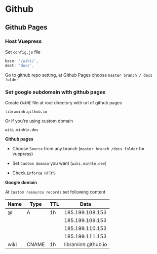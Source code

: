 # Github

## Github Pages

### Host Vuepress

Set `config.js` file

``` js
base: '/wiki/',
dest: 'docs',
```

Go to github repo setting, at Github Pages choose `master branch / docs folder`

### Set google subdomain with github pages

Create `CNAME` file at root directory with url of github pages

```
libraminh.github.io
```

Or if you're using custom domain

```
wiki.minhle.dev
```

**Github pages**

- Choose `Source` from any branch (`master branch /docs folder` for vuepress)

- Set `Custom domain` you want (`wiki.minhle.dev`)

- Check `Enforce HTTPS`

**Google domain**

At `Custom resource records` set following content

| Name        | Type           | TTL  | Data  |
| ------------- |-------------|-----|-----|
| @     | A | 1h | 185.199.108.153 |
|      |  |  | 185.199.109.153 |
|      |  |  | 185.199.110.153 |
|      |  |  | 185.199.111.153 |
| wiki      | CNAME      |   1h |   libraminh.github.io |


